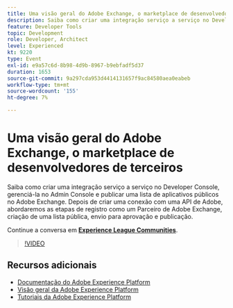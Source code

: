 ```yaml
---
title: Uma visão geral do Adobe Exchange, o marketplace de desenvolvedores de terceiros
description: Saiba como criar uma integração serviço a serviço no Developer Console, gerenciá-la no Admin Console e publicar uma lista de aplicativos públicos no Adobe Exchange. Depois de criar uma conexão com uma API de Adobe, abordaremos as etapas de registro como um Parceiro de Adobe Exchange, criação de uma lista pública, envio para aprovação e publicação.
feature: Developer Tools
topic: Development
role: Developer, Architect
level: Experienced
kt: 9220
type: Event
exl-id: e9a57c6d-8b98-4d9b-8967-b9ebfadf5d37
duration: 1653
source-git-commit: 9a297cda953d4414131657f9ac84580aea0eabeb
workflow-type: tm+mt
source-wordcount: '155'
ht-degree: 7%

---
```


# Uma visão geral do Adobe Exchange, o marketplace de desenvolvedores de terceiros

Saiba como criar uma integração serviço a serviço no Developer Console, gerenciá-la no Admin Console e publicar uma lista de aplicativos públicos no Adobe Exchange. Depois de criar uma conexão com uma API de Adobe, abordaremos as etapas de registro como um Parceiro de Adobe Exchange, criação de uma lista pública, envio para aprovação e publicação.

Continue a conversa em **[Experience League Communities](https://adobe.ly/3ooiltm)**.

>[!VIDEO](https://video.tv.adobe.com/v/337841/?quality=12&learn=on&hidetitle=true)

## Recursos adicionais

- [Documentação do Adobe Experience Platform](https://experienceleague.adobe.com/docs/experience-platform.html?lang=pt-BR)
- [Visão geral da Adobe Experience Platform](https://experienceleague.adobe.com/docs/experience-platform/landing/home.html?lang=pt-BR)
- [Tutoriais da Adobe Experience Platform](https://experienceleague.adobe.com/docs/platform-learn/tutorials/overview.html?lang=pt-BR)
